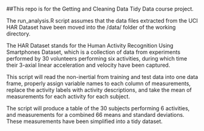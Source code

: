 ##This repo is for the Getting and Cleaning Data Tidy Data course project.

The run_analysis.R script assumes that the data files extracted from the UCI HAR Dataset 
have been moved into the /data/ folder of the working directory.

The HAR Dataset stands for the Human Activity Recognition Using Smartphones Dataset,
which is a collection of data from experiments performed by 30 volunteers performing six
activities, during which time their 3-axial linear acceleration and velocity have been
captured.

This script will read the non-inertial from training and test data into one data frame,
properly assign variable names to each column of measurements, replace the activity
labels with activity descriptions, and take the mean of measurements for each activity
for each subject.

The script will produce a table of the 30 subjects performing 6 activities, and 
measurements for a combined 66 means and standard deviations. These measurements have
been simplified into a tidy dataset.
